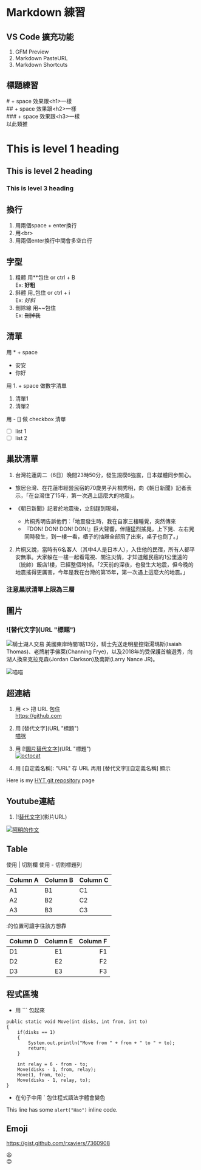 # Markdown 練習

## VS Code 擴充功能
1. GFM Preview
1. Markdown PasteURL
1. Markdown Shortcuts

## 標題練習  
\# + space 效果跟\<h1>一樣  
\## + space 效果跟\<h2>一樣  
\### + space 效果跟\<h3>一樣    
以此類推  

# This is level 1 heading
## This is level 2 heading
### This is level 3 heading

## 換行  
1. 用兩個space + enter換行
1. 用\<br>
1. 用兩個enter換行中間會多空白行

## 字型
1. 粗體 用**包住 or ctrl + B  
Ex: **好粗** 
1. 斜體 用_包住 or ctrl + i  
Ex: _好斜_
1. 刪除線 用~~包住  
Ex: ~~刪掉我~~

## 清單
用 \* + space  
* 安安
* 你好

用 1. + space 做數字清單
1. 清單1  
1. 清單2

用 - [] 做 checkbox 清單
- [ ] list 1  
- [ ] list 2

## 巢狀清單

1. 台灣花蓮周二（6日）晚間23時50分，發生規模6強震，日本媒體同步關心。  
  * 旅居台灣、在花蓮市經營民宿的70歲男子片桐秀明，向《朝日新聞》記者表示，「在台灣住了15年，第一次遇上這麼大的地震」。
 
  * 《朝日新聞》記者於地震後，立刻趕到現場，  
    * 片桐秀明告訴他們：「地震發生時，我在自家三樓睡覺，突然傳來  
    * 『DON! DON! DON! DON!』巨大聲響，伴隨猛烈搖晃，上下晃、左右晃同時發生，到一樓一看，櫃子的抽屜全部飛了出來，桌子也倒了。」
 
2. 片桐又說，當時有6名客人（其中4人是日本人），入住他的民宿，所有人都平安無事。大家躲在一樓一起看電視、關注災情，才知道離民宿約1公里遠的（統帥）飯店1樓，已經整個垮掉。「2天前的深夜，也發生大地震，但今晚的地震搖得更厲害，今年是我在台灣的第15年，第一次遇上這麼大的地震。」

### **注意巢狀清單上限為三層**

## 圖片

### \!\[替代文字](URL "標題")

![騎士湖人交易](https://img.appledaily.com.tw/images/ReNews/20180209/640_336ae59d933d2caf32c14660c70ffb23.jpg "克拉嬸")
美國東岸時間1點13分，騎士先送走明星控衛湯瑪斯(Isaiah Thomas)、老牌射手佛萊(Channing Frye)，以及2018年的受保護首輪選秀，向湖人換來克拉克森(Jordan Clarkson)及南斯(Larry Nance JR)。


![喵喵](https://assets-cdn.github.com/images/modules/open_graph/github-octocat.png)

## 超連結

1. 用 \<> 把 URL 包住  
<https://github.com>

2. 用  \[替代文字](URL "標題")  
[喵咪](https://assets-cdn.github.com/images/modules/open_graph/github-octocat.png "octocat")

1. 用 \[\![圖片替代文字](圖片URL "標題")](URL "標題")  
[![octocat](https://assets-cdn.github.com/images/modules/open_graph/github-octocat.png)](https://github.com/EEITTeam03?tab=repositories)

1. 用 \[自定義名稱]: "URL" 存 URL 再用 \[替代文字][自定義名稱] 顯示

Here is my [HYT git repository][linked]  page

[linked]: https://github.com/EEITTeam03/HY-Tech

## Youtube連結
1. \[\![替代文字](圖片URL)](影片URL)

[![阿明的作文](http://img.youtube.com/vi/bt6b7-ZteJY/0.jpg)](https://youtu.be/bt6b7-ZteJY "Watch video")

## Table

使用 | 切割欄
使用 - 切割標題列

Column A | Column B | Column C
---------|----------|---------
 A1 | B1 | C1
 A2 | B2 | C2
 A3 | B3 | C3

:的位置可讓字往該方想靠

Column D | Column E | Column F
:---------|:----------:|---------:
 D1 | E1 | F1
 D2 | E2 | F2
 D3 | E3 | F3

## 程式區塊

* 用 ``` 包起來

```
public static void Move(int disks, int from, int to)
{
    if(disks == 1)
    {
        System.out.println("Move from " + from + " to " + to);
        return;
    }
     
    int relay = 6 - from - to;
    Move(disks - 1, from, relay);
    Move(1, from, to);
    Move(disks - 1, relay, to);  
} 
```

* 在句子中用 ` 包住程式語法字體會變色

This line has some `alert("Hao")` inline code.

## Emoji

<https://gist.github.com/rxaviers/7360908>

:laughing:  
:blush:
